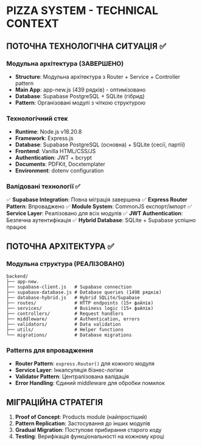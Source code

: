 # PIZZA SYSTEM - TECHNICAL CONTEXT

## ПОТОЧНА ТЕХНОЛОГІЧНА СИТУАЦІЯ ✅

### Модульна архітектура (ЗАВЕРШЕНО)
- **Structure**: Модульна архітектура з Router + Service + Controller pattern
- **Main App**: app-new.js (439 рядків) - оптимізовано
- **Database**: Supabase PostgreSQL + SQLite (гібрид)
- **Pattern**: Організовані модулі з чіткою структурою

### Технологічний стек
- **Runtime**: Node.js v18.20.8  
- **Framework**: Express.js
- **Database**: Supabase PostgreSQL (основна) + SQLite (сесії, партії)
- **Frontend**: Vanilla HTML/CSS/JS
- **Authentication**: JWT + bcrypt
- **Documents**: PDFKit, Docxtemplater
- **Environment**: dotenv configuration

### Валідовані технології ✅
✅ **Supabase Integration**: Повна міграція завершена
✅ **Express Router Pattern**: Впроваджено
✅ **Module System**: CommonJS експорт/імпорт
✅ **Service Layer**: Реалізовано для всіх модулів
✅ **JWT Authentication**: Безпечна аутентифікація
✅ **Hybrid Database**: SQLite + Supabase успішно працює

## ПОТОЧНА АРХІТЕКТУРА ✅

### Модульна структура (РЕАЛІЗОВАНО)
```
backend/
├── app-new.
├── supabase-client.js   # Supabase connection
├── supabase-database.js # Database queries (1498 рядків)
├── database-hybrid.js   # Hybrid SQLite/Supabase
├── routes/              # HTTP endpoints (15+ файлів)
├── services/            # Business logic (15+ файлів)
├── controllers/         # Request handlers
├── middleware/          # Authentication, errors
├── validators/          # Data validation
├── utils/               # Helper functions
└── migrations/          # Database migrations
```

### Patterns для впровадження
- **Router Pattern**: `express.Router()` для кожного модуля
- **Service Layer**: Інкапсуляція бізнес-логіки  
- **Validator Pattern**: Централізована валідація
- **Error Handling**: Єдиний middleware для обробки помилок

## МІГРАЦІЙНА СТРАТЕГІЯ
1. **Proof of Concept**: Products module (найпростіший)
2. **Pattern Replication**: Застосування до інших модулів
3. **Gradual Migration**: Поступове прибирання старого коду
4. **Testing**: Верифікація функціональності на кожному кроці

